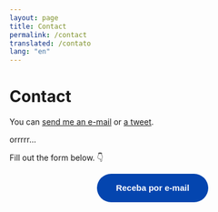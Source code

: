 ```yaml
---
layout: page
title: Contact
permalink: /contact
translated: /contato
lang: "en"
---
```


# Contact

You can [send me an e-mail](mailto:gitfichas@jtemporal.com) or [a tweet](https://twitter.com/intent/tweet?text=%40jesstemporal).

orrrrr...

Fill out the form below. 👇

<div style="text-align:center;"> <a class="typeform-share button" href="https://form.typeform.com/to/yhkZwNhL?typeform-medium=embed-snippet" data-mode="popup" style="display:inline-block;text-decoration:none;background-color:#0445AF;color:white;cursor:pointer;font-family:Helvetica,Arial,sans-serif;font-size:15px;line-height:50px;text-align:center;margin:0;height:50px;padding:0px 33px;border-radius:25px;max-width:100%;white-space:nowrap;overflow:hidden;text-overflow:ellipsis;font-weight:bold;-webkit-font-smoothing:antialiased;-moz-osx-font-smoothing:grayscale;" data-size="100" target="_blank">Receba por e-mail </a> </div> <script> (function() { var qs,js,q,s,d=document, gi=d.getElementById, ce=d.createElement, gt=d.getElementsByTagName, id="typef_orm_share", b="https://embed.typeform.com/"; if(!gi.call(d,id)){ js=ce.call(d,"script"); js.id=id; js.src=b+"embed.js"; q=gt.call(d,"script")[0]; q.parentNode.insertBefore(js,q) } })() </script>
